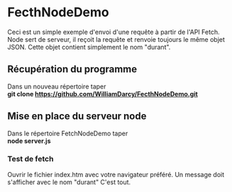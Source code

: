 # FecthNodeDemo

Ceci est un simple exemple d'envoi d'une requête à partir de l'API Fetch.
Node sert de serveur, il reçoit la requête et renvoie toujours le même objet JSON.
Cette objet contient simplement le nom "durant".

## Récupération du programme
Dans un nouveau répertoire taper  
**git clone https://github.com/WilliamDarcy/FecthNodeDemo.git**


## Mise en place du serveur node
Dans le répertoire FetchNodeDemo taper    
**node server.js**

### Test de fetch
Ouvrir le fichier index.htm avec votre navigateur préféré.
Un message doit s'afficher avec le nom "durant"
C'est tout.

